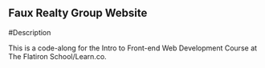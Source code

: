Faux Realty Group Website
---

#Description

This is a code-along for the Intro to Front-end Web Development Course at The Flatiron School/Learn.co. 